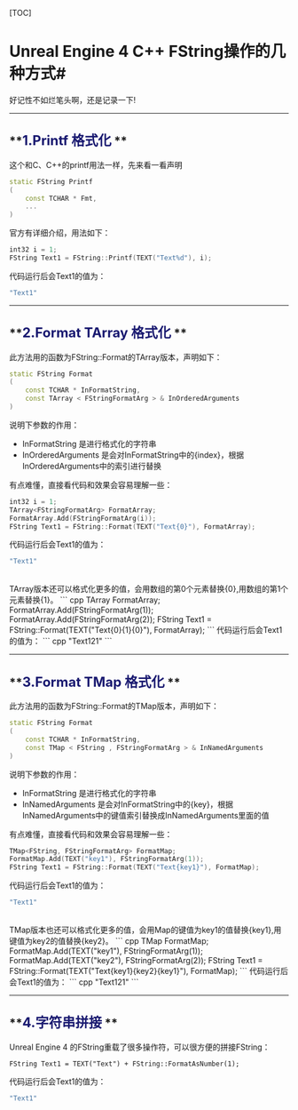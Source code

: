 [TOC]

# **Unreal Engine 4 C++ FString操作的几种方式**#

好记性不如烂笔头啊，还是记录一下!

----------

## **<font color=#191970 size=5>1.Printf 格式化</font> ** ##
这个和C、C++的printf用法一样，先来看一看声明

``` cpp
static FString Printf
(
    const TCHAR * Fmt,
    ...
)
```
官方有详细介绍，用法如下：
``` cpp
int32 i = 1;
FString Text1 = FString::Printf(TEXT("Text%d"), i);
```
代码运行后会Text1的值为：
``` cpp
"Text1"
```

----------

## **<font color=#191970 size=5>2.Format TArray 格式化</font> ** ##
此方法用的函数为FString::Format的TArray版本，声明如下：
``` cpp
static FString Format
(
    const TCHAR * InFormatString,
    const TArray < FStringFormatArg > & InOrderedArguments
)
```
说明下参数的作用：

 - InFormatString 是进行格式化的字符串
 - InOrderedArguments 是会对InFormatString中的{index}，根据InOrderedArguments中的索引进行替换

有点难懂，直接看代码和效果会容易理解一些：

``` cpp
int32 i = 1;
TArray<FStringFormatArg> FormatArray;
FormatArray.Add(FStringFormatArg(i));
FString Text1 = FString::Format(TEXT("Text{0}"), FormatArray);
```
代码运行后会Text1的值为：
``` cpp
"Text1"
```
<br>
TArray版本还可以格式化更多的值，会用数组的第0个元素替换{0},用数组的第1个元素替换{1}。
``` cpp
TArray<FStringFormatArg> FormatArray;
FormatArray.Add(FStringFormatArg(1));
FormatArray.Add(FStringFormatArg(2));
FString Text1 = FString::Format(TEXT("Text{0}{1}{0}"), FormatArray);
```
代码运行后会Text1的值为：
``` cpp
"Text121"
```

----------

## **<font color=#191970 size=5>3.Format TMap 格式化</font> ** ##
此方法用的函数为FString::Format的TMap版本，声明如下：
``` cpp
static FString Format
(
    const TCHAR * InFormatString,
    const TMap < FString , FStringFormatArg > & InNamedArguments
)
```
说明下参数的作用：

 - InFormatString 是进行格式化的字符串
 - InNamedArguments 是会对InFormatString中的{key}，根据InNamedArguments中的键值索引替换成InNamedArguments里面的值
 
有点难懂，直接看代码和效果会容易理解一些：

``` cpp
TMap<FString, FStringFormatArg> FormatMap;
FormatMap.Add(TEXT("key1"), FStringFormatArg(1));
FString Text1 = FString::Format(TEXT("Text{key1}"), FormatMap);
```
代码运行后会Text1的值为：
``` cpp
"Text1"
```

<br>
TMap版本也还可以格式化更多的值，会用Map的键值为key1的值替换{key1},用键值为key2的值替换{key2}。
``` cpp
TMap<FString, FStringFormatArg> FormatMap;
FormatMap.Add(TEXT("key1"), FStringFormatArg(1));
FormatMap.Add(TEXT("key2"), FStringFormatArg(2));
FString Text1 = FString::Format(TEXT("Text{key1}{key2}{key1}"), FormatMap);
```
代码运行后会Text1的值为：
``` cpp
"Text121"
```

----------

## **<font color=#191970 size=5>4.字符串拼接</font> ** ##
Unreal Engine 4 的FString重载了很多操作符，可以很方便的拼接FString：

```
FString Text1 = TEXT("Text") + FString::FormatAsNumber(1);
```
代码运行后会Text1的值为：
``` cpp
"Text1"
```


